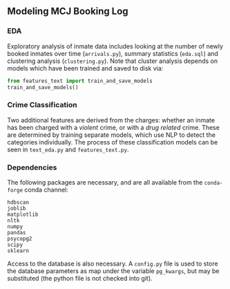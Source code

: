 ## Modeling MCJ Booking Log

### EDA
Exploratory analysis of inmate data includes looking at the number of newly
booked inmates over time (`arrivals.py`), summary statistics (`eda.sql`) and
clustering analysis (`clustering.py`). Note that cluster analysis depends on
models which have been trained and saved to disk via:

```python
from features_text import train_and_save_models
train_and_save_models()
```

### Crime Classification
Two additional features are derived from the charges: whether an inmate has been
charged with a _violent_ crime, or with a _drug related_ crime. These are
determined by training separate models, which use NLP to detect the categories
individually. The process of these classification models can be seen in
`text_eda.py` and `features_text.py`.

### Dependencies
The following packages are necessary, and are all available from the
`conda-forge` conda channel:

```
hdbscan
joblib
matplotlib
nltk
numpy
pandas
psycopg2
scipy
sklearn
```

Access to the database is also necessary. A `config.py` file is used to store
the database parameters as map under the variable `pg_kwargs`, but may be
substituted (the python file is not checked into git).

